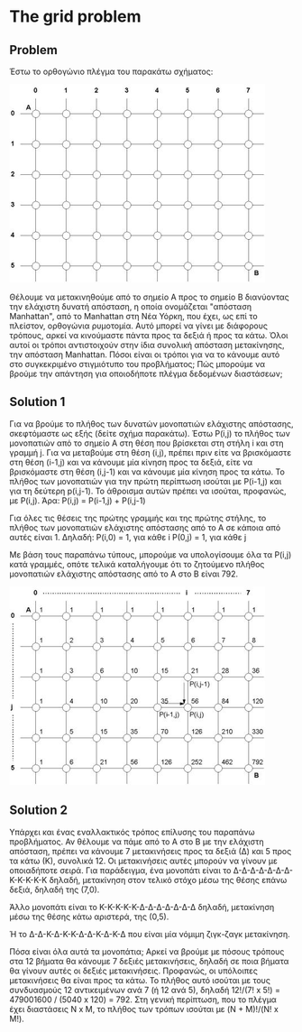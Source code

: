 # The grid problem
## Problem
Έστω το ορθογώνιο πλέγμα του παρακάτω σχήματος:  

![alt text](grid.jpg)    
  
Θέλουμε να μετακινηθούμε από το σημείο Α προς το σημείο Β διανύοντας την ελάχιστη δυνατή απόσταση, η οποία ονομάζεται "απόσταση Manhattan", από το Manhattan στη Νέα Υόρκη, που έχει, ως επί το πλείστον, ορθογώνια ρυμοτομία. Αυτό μπορεί να γίνει με διάφορους τρόπους, αρκεί να κινούμαστε πάντα προς τα δεξιά ή προς τα κάτω. Όλοι αυτοί οι τρόποι αντιστοιχούν στην ίδια συνολική απόσταση μετακίνησης, την απόσταση Manhattan. Πόσοι είναι οι τρόποι για να το κάνουμε αυτό στο συγκεκριμένο στιγμιότυπο του προβλήματος; Πώς μπορούμε να βρούμε την απάντηση για οποιοδήποτε πλέγμα δεδομένων διαστάσεων;
## Solution 1
Για να βρούμε το πλήθος των δυνατών μονοπατιών ελάχιστης απόστασης, σκεφτόμαστε ως εξής (δείτε σχήμα παρακάτω). Έστω P(i,j) το πλήθος των μονοπατιών από το σημείο Α στη θέση που βρίσκεται στη στήλη i και στη γραμμή j. Για να μεταβούμε στη θέση (i,j), πρέπει πριν είτε να βρισκόμαστε στη θέση (i-1,j) και να κάνουμε μία κίνηση προς τα δεξιά, είτε να βρισκόμαστε στη θέση (i,j-1) και να κάνουμε μία κίνηση προς τα κάτω. Το πλήθος των μονοπατιών για την πρώτη περίπτωση ισούται με P(i-1,j) και για τη δεύτερη p(i,j-1). Το άθροισμα αυτών πρέπει να ισούται, προφανώς, με P(i,j). Άρα:
P(i,j) = P(i-1,j) + P(i,j-1)

Για όλες τις θέσεις της πρώτης γραμμής και της πρώτης στήλης, το πλήθος των μονοπατιών ελάχιστης απόστασης από το Α σε κάποια από αυτές είναι 1. Δηλαδή:
P(i,0) = 1, για κάθε i
P(0,j) = 1, για κάθε j

Με βάση τους παραπάνω τύπους, μπορούμε να υπολογίσουμε όλα τα P(i,j) κατά γραμμές, οπότε τελικά καταλήγουμε ότι το ζητούμενο πλήθος μονοπατιών ελάχιστης απόστασης από το Α στο Β είναι 792.  
  
![alt text](gridsol.jpg)  
## Solution 2
Υπάρχει και ένας εναλλακτικός τρόπος επίλυσης του παραπάνω προβλήματος. Αν θέλουμε να πάμε από το Α στο Β με την ελάχιστη απόσταση, πρέπει να κάνουμε 7 μετακινήσεις προς τα δεξιά (Δ) και 5 προς τα κάτω (Κ), συνολικά 12. Οι μετακινήσεις αυτές μπορούν να γίνουν με οποιαδήποτε σειρά. Για παράδειγμα, ένα μονοπάτι είναι το
Δ-Δ-Δ-Δ-Δ-Δ-Δ-Κ-Κ-Κ-Κ-Κ
δηλαδή, μετακίνηση στον τελικό στόχο μέσω της θέσης επάνω δεξιά, δηλαδή της (7,0).

Άλλο μονοπάτι είναι το
Κ-Κ-Κ-Κ-Κ-Δ-Δ-Δ-Δ-Δ-Δ-Δ
δηλαδή, μετακίνηση μέσω της θέσης κάτω αριστερά, της (0,5).

Ή το
Δ-Δ-Κ-Δ-Κ-Κ-Δ-Δ-Κ-Δ-Κ-Δ
που είναι μία νόμιμη ζιγκ-ζαγκ μετακίνηση.

Πόσα είναι όλα αυτά τα μονοπάτια; Αρκεί να βρούμε με πόσους τρόπους στα 12 βήματα θα κάνουμε 7 δεξιές μετακινήσεις, δηλαδή σε ποια βήματα θα γίνουν αυτές οι δεξιές μετακινήσεις. Προφανώς, οι υπόλοιπες μετακινήσεις θα είναι προς τα κάτω. Το πλήθος αυτό ισούται με τους συνδυασμούς 12 αντικειμένων ανά 7 (ή 12 ανά 5), δηλαδή 12!/(7! x 5!) = 479001600 / (5040 x 120) = 792. Στη γενική περίπτωση, που το πλέγμα έχει διαστάσεις N x M, το πλήθος των τρόπων ισούται με (N + M)!/(N! x M!).